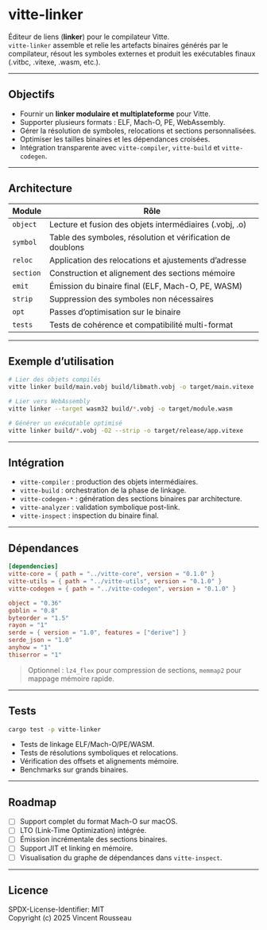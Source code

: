 

# vitte-linker

Éditeur de liens (**linker**) pour le compilateur Vitte.  
`vitte-linker` assemble et relie les artefacts binaires générés par le compilateur, résout les symboles externes et produit les exécutables finaux (.vitbc, .vitexe, .wasm, etc.).

---

## Objectifs

- Fournir un **linker modulaire et multiplateforme** pour Vitte.  
- Supporter plusieurs formats : ELF, Mach-O, PE, WebAssembly.  
- Gérer la résolution de symboles, relocations et sections personnalisées.  
- Optimiser les tailles binaires et les dépendances croisées.  
- Intégration transparente avec `vitte-compiler`, `vitte-build` et `vitte-codegen`.

---

## Architecture

| Module        | Rôle |
|---------------|------|
| `object`      | Lecture et fusion des objets intermédiaires (.vobj, .o) |
| `symbol`      | Table des symboles, résolution et vérification de doublons |
| `reloc`       | Application des relocations et ajustements d’adresse |
| `section`     | Construction et alignement des sections mémoire |
| `emit`        | Émission du binaire final (ELF, Mach-O, PE, WASM) |
| `strip`       | Suppression des symboles non nécessaires |
| `opt`         | Passes d’optimisation sur le binaire |
| `tests`       | Tests de cohérence et compatibilité multi-format |

---

## Exemple d’utilisation

```bash
# Lier des objets compilés
vitte linker build/main.vobj build/libmath.vobj -o target/main.vitexe

# Lier vers WebAssembly
vitte linker --target wasm32 build/*.vobj -o target/module.wasm

# Générer un exécutable optimisé
vitte linker build/*.vobj -O2 --strip -o target/release/app.vitexe
```

---

## Intégration

- `vitte-compiler` : production des objets intermédiaires.  
- `vitte-build` : orchestration de la phase de linkage.  
- `vitte-codegen-*` : génération des sections binaires par architecture.  
- `vitte-analyzer` : validation symbolique post-link.  
- `vitte-inspect` : inspection du binaire final.

---

## Dépendances

```toml
[dependencies]
vitte-core = { path = "../vitte-core", version = "0.1.0" }
vitte-utils = { path = "../vitte-utils", version = "0.1.0" }
vitte-codegen = { path = "../vitte-codegen", version = "0.1.0" }

object = "0.36"
goblin = "0.8"
byteorder = "1.5"
rayon = "1"
serde = { version = "1.0", features = ["derive"] }
serde_json = "1.0"
anyhow = "1"
thiserror = "1"
``` 

> Optionnel : `lz4_flex` pour compression de sections, `memmap2` pour mappage mémoire rapide.

---

## Tests

```bash
cargo test -p vitte-linker
```

- Tests de linkage ELF/Mach-O/PE/WASM.  
- Tests de résolutions symboliques et relocations.  
- Vérification des offsets et alignements mémoire.  
- Benchmarks sur grands binaires.

---

## Roadmap

- [ ] Support complet du format Mach-O sur macOS.  
- [ ] LTO (Link-Time Optimization) intégrée.  
- [ ] Émission incrémentale des sections binaires.  
- [ ] Support JIT et linking en mémoire.  
- [ ] Visualisation du graphe de dépendances dans `vitte-inspect`.

---

## Licence

SPDX-License-Identifier: MIT  
Copyright (c) 2025 Vincent Rousseau